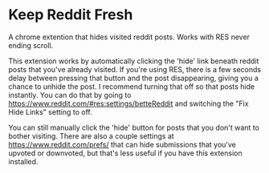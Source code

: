 Keep Reddit Fresh
===================

A chrome extention that hides visited reddit posts. Works with RES never ending scroll.

This extension works by automatically clicking the 'hide' link beneath reddit posts
that you've already visited. If you're using RES, there is a few seconds delay
between pressing that button and the post disappearing, giving you a chance to unhide the post.
I recommend turning that off so that posts hide instantly. You can do that by going to
https://www.reddit.com/#res:settings/betteReddit and switching the "Fix Hide Links" setting to off.

You can still manually click the 'hide' button for posts that you don't
want to bother visiting. There are also a couple settings at https://www.reddit.com/prefs/
that can hide submissions that you've upvoted or downvoted, but that's less useful
if you have this extension installed.
